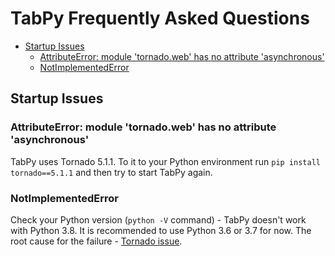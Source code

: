 # TabPy Frequently Asked Questions

<!-- markdownlint-disable MD004 -->

<!-- toc -->

- [Startup Issues](#startup-issues)
  * [AttributeError: module 'tornado.web' has no attribute 'asynchronous'](#attributeerror-module-tornadoweb-has-no-attribute-asynchronous)
  * [NotImplementedError](#notimplementederror)

<!-- tocstop -->

<!-- markdownlint-enable MD004 -->

## Startup Issues

### AttributeError: module 'tornado.web' has no attribute 'asynchronous'

TabPy uses Tornado 5.1.1. To it to your Python environment run
`pip install tornado==5.1.1` and then try to start TabPy again.

### NotImplementedError

Check your Python version (`python -V` command) - TabPy doesn't work with
Python 3.8. It is recommended to use Python 3.6 or 3.7 for now.
The root cause for the failure - [Tornado issue](https://github.com/tornadoweb/tornado/issues/2608).
